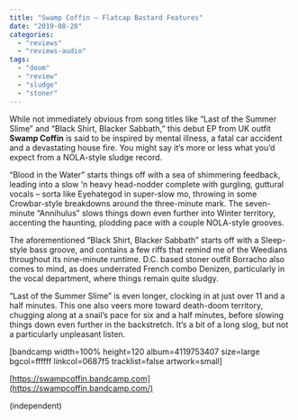 ```yaml
---
title: "Swamp Coffin – Flatcap Bastard Features"
date: "2019-08-20"
categories: 
  - "reviews"
  - "reviews-audio"
tags: 
  - "doom"
  - "review"
  - "sludge"
  - "stoner"
---
```


While not immediately obvious from song titles like “Last of the Summer Slime” and “Black Shirt, Blacker Sabbath,” this debut EP from UK outfit **Swamp Coffin** is said to be inspired by mental illness, a fatal car accident and a devastating house fire. You might say it’s more or less what you’d expect from a NOLA-style sludge record.

“Blood in the Water” starts things off with a sea of shimmering feedback, leading into a slow ‘n heavy head-nodder complete with gurgling, guttural vocals – sorta like Eyehategod in super-slow mo, throwing in some Crowbar-style breakdowns around the three-minute mark. The seven-minute “Annihulus” slows things down even further into Winter territory, accenting the haunting, plodding pace with a couple NOLA-style grooves.

The aforementioned “Black Shirt, Blacker Sabbath” starts off with a Sleep-style bass groove, and contains a few riffs that remind me of the Weedians throughout its nine-minute runtime. D.C. based stoner outfit Borracho also comes to mind, as does underrated French combo Denizen, particularly in the vocal department, where things remain quite sludgy.

“Last of the Summer Slime” is even longer, clocking in at just over 11 and a half minutes. This one also veers more toward death-doom territory, chugging along at a snail’s pace for six and a half minutes, before slowing things down even further in the backstretch. It’s a bit of a long slog, but not a particularly unpleasant listen.

\[bandcamp width=100% height=120 album=4119753407 size=large bgcol=ffffff linkcol=0687f5 tracklist=false artwork=small\]

[https://swampcoffin.bandcamp.com](https://swampcoffin.bandcamp.com/)

(independent)
